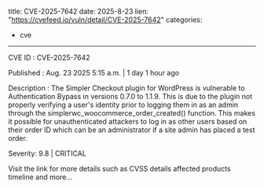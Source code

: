  
title: CVE-2025-7642
date: 2025-8-23
lien: "https://cvefeed.io/vuln/detail/CVE-2025-7642"
categories:
  - cve
---

CVE ID : CVE-2025-7642

Published :  Aug. 23
2025
5:15 a.m. | 1 day
1 hour ago

Description : The Simpler Checkout plugin for WordPress is vulnerable to Authentication Bypass in versions 0.7.0 to 1.1.9. This is due to the plugin not properly verifying a user's identity prior to logging them in as an admin through the simplerwc_woocommerce_order_created() function. This makes it possible for unauthenticated attackers to log in as other users based on their order ID
which can be an administrator if a site admin has placed a test order.

Severity: 9.8 | CRITICAL

Visit the link for more details
such as CVSS details
affected products
timeline
and more...
